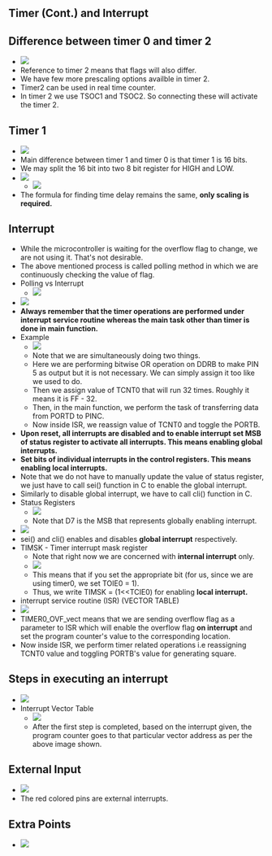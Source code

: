 

## Timer (Cont.) and Interrupt

## Difference between timer 0 and timer 2

- ![](/assets/images/2021-09-20-11-13-11.png)
- Reference to timer 2 means that flags will also differ.
- We have few more prescaling options availble in timer 2.
- Timer2 can be used in real time counter.
- In timer 2 we use TSOC1 and TSOC2. So connecting these will activate the timer 2.

## Timer 1

- ![](/assets/images/2021-09-20-11-16-29.png)
- Main difference between timer 1 and timer 0 is that timer 1 is 16 bits.
- We may split the 16 bit into two 8 bit register for HIGH and LOW.
- ![](/assets/images/2021-09-20-11-18-45.png)
  - ![](/assets/images/2021-09-20-11-19-54.png)
- The formula for finding time delay remains the same, **only scaling is required.**

## Interrupt

- While the microcontroller is waiting for the overflow flag to change, we are not using it. That's not desirable.
- The above mentioned process is called polling method in which we are continuously checking the value of flag.
- Polling vs Interrupt
  - ![](/assets/images/2021-09-20-11-23-47.png)
- ![](/assets/images/2021-09-20-11-24-22.png)
- **Always remember that the timer operations are performed under interrupt service routine whereas the main task other than timer is done in main function.**
- Example
  - ![](/assets/images/2021-09-20-11-25-23.png)
  - Note that we are simultaneously doing two things.
  - Here we are performing bitwise OR operation on DDRB to make PIN 5 as output but it is not necessary. We can simply assign it too like we used to do.
  - Then we assign value of TCNT0 that will run 32 times. Roughly it means it is FF - 32.
  - Then, in the main function, we perform the task of transferring data from PORTD to PINC.
  - Now inside ISR, we reassign value of TCNT0 and toggle the PORTB.
- **Upon reset, all interrupts are disabled and to enable interrupt set MSB of status register to activate all interrupts. This means enabling global interrupts.**
- **Set bits of individual interrupts in the control registers. This means enabling local interrupts.**
- Note that we do not have to manually update the value of status register, we just have to call sei() function in C to enable the global interrupt.
- Similarly to disable global interrupt, we have to call cli() function in C.
- Status Registers
  - ![](/assets/images/2021-09-20-11-33-07.png)
  - Note that D7 is the MSB that represents globally enabling interrupt.
- ![](/assets/images/2021-09-20-11-34-26.png)
- sei() and cli() enables and disables **global interrupt** respectively.
- TIMSK - Timer interrupt mask register
  - Note that right now we are concerned with **internal interrupt** only.
  - ![](/assets/images/2021-09-20-11-36-05.png)
  - This means that if you set the appropriate bit (for us, since we are using timer0, we set TOIE0 = 1).
  - Thus, we write TIMSK = (1&lt;&lt;TCIE0) for enabling **local interrupt.**
- interrupt service routine (ISR) (VECTOR TABLE)
- ![](/assets/images/2021-09-29-07-48-38.png)
- TIMER0_OVF_vect means that we are sending overflow flag as a parameter to ISR which will enable the overflow flag **on interrupt** and set the program counter's value to the corresponding location.
- Now inside ISR, we perform timer related operations i.e reassigning TCNT0 value and toggling PORTB's value for generating square.

## Steps in executing an interrupt

- ![](/assets/images/2021-09-29-07-53-22.png)
- Interrupt Vector Table
  - ![](/assets/images/2021-09-29-10-24-57.png)
  - After the first step is completed, based on the interrupt given, the program counter goes to that particular vector address as per the above image shown.

## External Input

- ![](/assets/images/2021-09-29-10-40-57.png)
- The red colored pins are external interrupts.

## Extra Points

- ![](/assets/images/2021-09-29-07-52-43.png)

